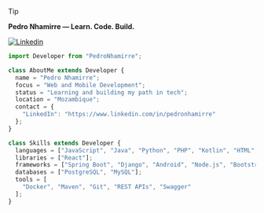 >[!TIP]
> **Pedro Nhamirre — Learn. Code. Build.**

<a href="https://www.pedronhamirre.tech/" target="_blank">
  <img src="https://img.shields.io/badge/-PORTFOLIO-blue?style=flat-square&logo=Linkedin&logoColor=white" alt="Linkedin">
</a>


```js
import Developer from "PedroNhamirre";

class AboutMe extends Developer {
  name = "Pedro Nhamirre";
  focus = "Web and Mobile Development";
  status = "Learning and building my path in tech";
  location = "Mozambique";
  contact = {
    "LinkedIn": "https://www.linkedin.com/in/pedronhamirre"
  };
}

class Skills extends Developer {
  languages = ["JavaScript", "Java", "Python", "PHP", "Kotlin", "HTML", "CSS"];
  libraries = ["React"];
  frameworks = ["Spring Boot", "Django", "Android", "Node.js", "Bootstrap", "Tailwind CSS"];
  databases = ["PostgreSQL", "MySQL"];
  tools = [
    "Docker", "Maven", "Git", "REST APIs", "Swagger"
  ];
}

